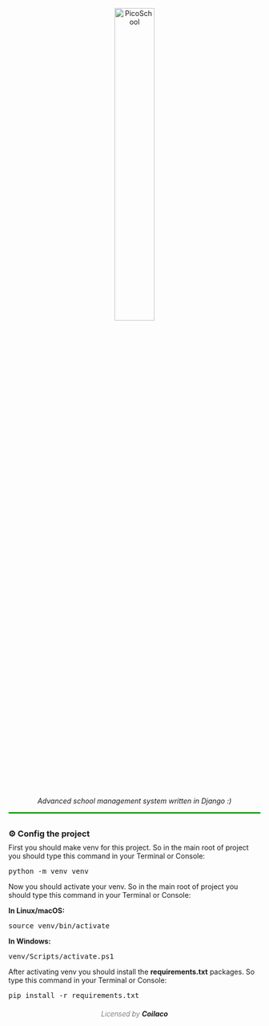 <p align="center">
  
  <img src="https://s20.picofile.com/file/8447413126/picoschool.png" alt="PicoSchool" width="40%">
  
  <p align="center">
    <i style="margin-top: 10px; display: block;">
    Advanced school management system written in Django :)
    </i>
  </p>
  
  <hr style="border: 1px solid #00ff00ff;">
</p>

<h3 style="margin: 30px 0 -5px 0;">
⚙️ Config the project
</h3>

<p>
First you should make venv for this project.
So in the main root of project you should type this command in your Terminal or Console: 
</p>
<pre>
python -m venv venv
</pre>
<p>
Now you should activate your venv.
So in the main root of project you should type this command in your Terminal or Console: 
</p>
<b>
In Linux/macOS:
</b>
<pre>
source venv/bin/activate
</pre>
<b>
In Windows:
</b>
<pre>
venv/Scripts/activate.ps1
</pre>

<p>
After activating venv you should install the <b>requirements.txt</b> packages. So type this command in your Terminal or Console: 
</p>
<pre>
pip install -r requirements.txt
</pre>


<h6 align="center" style="font-weight: 200;">
  Licensed by <b>Coilaco</b>
</h6>
